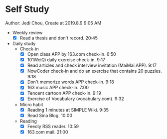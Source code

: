 # Self Study

Author: Jedi Chou, Create at 2019.8.9 9:05 AM

* Weekly review
  -[x] Read a thesis and don't record. 20:45

* Daily study
  * Check-in
    -[x] Open class APP by 163.com check-in. 6:50
    -[x] 101WeiQi daily exercise check-in. 9:17
    -[x] Read articles and check interview invitation (MaiMai APP). 9:17
    -[x] NowCoder check-in and do an exercise that contains 20 puzzles. 9:18
    -[x] Don't memorize words APP check-in. 9:18
    -[x] 163 music APP check-in. 7:00
    -[x] Tencent cartoon APP check-in. 9:19
    -[x] Exercise of Vocabulary (vocabulary.com). 9:32

  * Micro habit
    -[x] Reading 1 minutes at SIMPLE Wiki. 9:35
    -[x] Read Sina Blog. 10:00

  * Reading
    -[x] Feedly RSS reader. 10:59
    -[x] 163.com mail. 21:00
